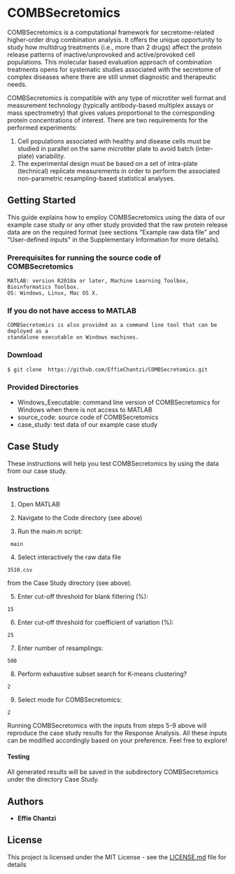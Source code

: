 # COMBSecretomics

COMBSecretomics is a computational framework for secretome-related higher-order drug combination analysis. It offers the unique opportunity to study how multidrug treatments (i.e., more than 2 drugs) affect the protein release patterns of inactive/unprovoked and active/provoked cell populations. This molecular based evaluation approach of combination treatments opens for systematic studies associated with the secretome of complex diseases where there are still unmet diagnostic and therapeutic needs. 

COMBSecretomics is compatible with any type of microtiter well format and measurement technology (typically antibody-based multiplex assays or mass spectrometry) that gives values proportional to the corresponding protein concentrations of interest. There are two requirements for the performed experiments:

1. Cell populations associated with healthy and disease cells must be studied in parallel on the same microtiter plate to avoid batch (inter-plate) variability.
2. The experimental design must be based on a set of intra-plate (technical) replicate measurements in order to perform the associated non-parametric resampling-based statistical analyses. 


## Getting Started

This guide explains how to employ COMBSecretomics using the data of our example case study 
or any other study provided that the raw protein release data are on the required format 
(see sections "Example raw data file" and "User-defined inputs" in the Supplementary 
Information for more details).

### Prerequisites for running the source code of COMBSecretomics
```
MATLAB: version R2018a or later, Machine Learning Toolbox, Bioinformatics Toolbox.
OS: Windows, Linux, Mac OS X.
```

### If you do not have access to MATLAB
```
COMBSecretomics is also provided as a command line tool that can be deployed as a 
standalone executable on Windows machines.
```

### Download 
```
$ git clone  https://github.com/EffieChantzi/COMBSecretomics.git
```

### Provided Directories
- Windows_Executable: command line version of COMBSecretomics for Windows when there is not access to MATLAB
- source_code: source code of COMBSecretomics 
- case_study: test data of our example case study

## Case Study
These instructions will help you test COMBSecretomics by using the data from our case study.

### Instructions

1. Open MATLAB

2. Navigate to the Code directory (see above)

3. Run the main.m script:
```
 main
```

4. Select interactively the raw data file 
```
3510.csv
``` 
from the Case Study directory (see above).

5. Enter cut-off threshold for blank filtering (%):
```
15
```

6. Enter cut-off threshold for coefficient of variation (%):
```
25
```

7. Enter number of resamplings:
```
500
```

8. Perform exhaustive subset search for K-means clustering?
```
2
```

9. Select mode for COMBSecretomics:
```
2
```

Running COMBSecretomics with the inputs from steps 5-9 above will reproduce the case study results for the Response Analysis.
All these inputs can be modified accordingly based on your preference. Feel free to explore!

#### Testing
All generated results will be saved in the subdirectory COMBSecretomics under the directory Case Study.

## Authors

* **Effie Chantzi**

## License

This project is licensed under the MIT License - see the [LICENSE.md](LICENSE.md) file for details
